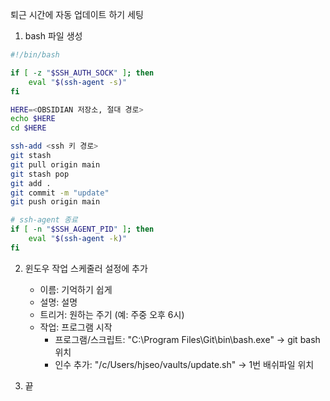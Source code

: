 퇴근 시간에 자동 업데이트 하기 세팅

1. bash 파일 생성
```bash
#!/bin/bash

if [ -z "$SSH_AUTH_SOCK" ]; then
    eval "$(ssh-agent -s)"
fi

HERE=<OBSIDIAN 저장소, 절대 경로>
echo $HERE
cd $HERE

ssh-add <ssh 키 경로>
git stash
git pull origin main
git stash pop
git add .
git commit -m "update"
git push origin main 

# ssh-agent 종료
if [ -n "$SSH_AGENT_PID" ]; then
    eval "$(ssh-agent -k)"
fi
```

2. 윈도우 작업 스케줄러 설정에 추가
	- 이름: 기억하기 쉽게
	- 설명: 설명
	- 트리거: 원하는 주기 (예: 주중 오후 6시)
	- 작업: 프로그램 시작
		- 프로그램/스크립트: "C:\Program Files\Git\bin\bash.exe" -> git bash 위치
		- 인수 추가: "/c/Users/hjseo/vaults/update.sh" -> 1번 배쉬파일 위치
	
3. 끝